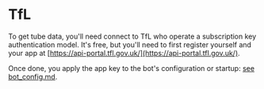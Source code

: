 # TfL 

To get tube data, you'll need connect to TfL who operate a subscription key authentication model. It's free,  but  you'll need to first register yourself and your app at [https://api-portal.tfl.gov.uk/](https://api-portal.tfl.gov.uk/).

Once done, you apply the app key to the bot's configuration or startup: [see bot_config.md](./bot_config.md).